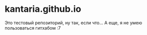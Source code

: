 # kantaria.github.io
Это тестовый репозиторий, ну так, если что... А еще, я не умею пользоваться гитхабом :7 
